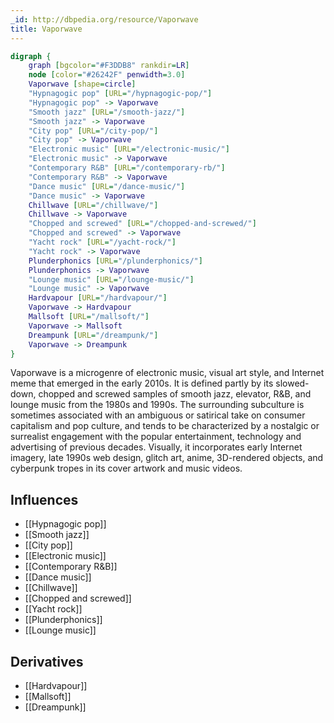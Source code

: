 ```yaml
---
_id: http://dbpedia.org/resource/Vaporwave
title: Vaporwave
---
```


```dot
digraph {
	graph [bgcolor="#F3DDB8" rankdir=LR]
	node [color="#26242F" penwidth=3.0]
	Vaporwave [shape=circle]
	"Hypnagogic pop" [URL="/hypnagogic-pop/"]
	"Hypnagogic pop" -> Vaporwave
	"Smooth jazz" [URL="/smooth-jazz/"]
	"Smooth jazz" -> Vaporwave
	"City pop" [URL="/city-pop/"]
	"City pop" -> Vaporwave
	"Electronic music" [URL="/electronic-music/"]
	"Electronic music" -> Vaporwave
	"Contemporary R&B" [URL="/contemporary-rb/"]
	"Contemporary R&B" -> Vaporwave
	"Dance music" [URL="/dance-music/"]
	"Dance music" -> Vaporwave
	Chillwave [URL="/chillwave/"]
	Chillwave -> Vaporwave
	"Chopped and screwed" [URL="/chopped-and-screwed/"]
	"Chopped and screwed" -> Vaporwave
	"Yacht rock" [URL="/yacht-rock/"]
	"Yacht rock" -> Vaporwave
	Plunderphonics [URL="/plunderphonics/"]
	Plunderphonics -> Vaporwave
	"Lounge music" [URL="/lounge-music/"]
	"Lounge music" -> Vaporwave
	Hardvapour [URL="/hardvapour/"]
	Vaporwave -> Hardvapour
	Mallsoft [URL="/mallsoft/"]
	Vaporwave -> Mallsoft
	Dreampunk [URL="/dreampunk/"]
	Vaporwave -> Dreampunk
}
```

Vaporwave is a microgenre of electronic music, visual art style, and Internet meme that emerged in the early 2010s. It is defined partly by its slowed-down, chopped and screwed samples of smooth jazz, elevator, R&B, and lounge music from the 1980s and 1990s. The surrounding subculture is sometimes associated with an ambiguous or satirical take on consumer capitalism and pop culture, and tends to be characterized by a nostalgic or surrealist engagement with the popular entertainment, technology and advertising of previous decades. Visually, it incorporates early Internet imagery, late 1990s web design, glitch art, anime, 3D-rendered objects, and cyberpunk tropes in its cover artwork and music videos.

## Influences
- [[Hypnagogic pop]]
- [[Smooth jazz]]
- [[City pop]]
- [[Electronic music]]
- [[Contemporary R&B]]
- [[Dance music]]
- [[Chillwave]]
- [[Chopped and screwed]]
- [[Yacht rock]]
- [[Plunderphonics]]
- [[Lounge music]]

## Derivatives
- [[Hardvapour]]
- [[Mallsoft]]
- [[Dreampunk]]
